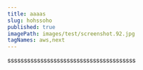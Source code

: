 ```yaml
---
title: aaaas
slug: hohssoho
published: true
imagePath: images/test/screenshot.92.jpg
tagNames: aws,next
---
```

sssssssssssssssssssssssssssssssssssssss